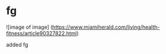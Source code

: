 # fg
![image of image] (https://www.miamiherald.com/living/health-fitness/article90327822.html)































added fg
